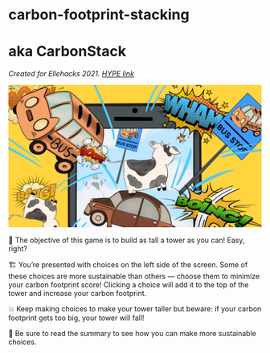 # carbon-footprint-stacking
# aka CarbonStack

_Created for Ellehacks 2021. [HYPE link](https://ellehacks.hypeinnovation.com/servlet/hype/IMT?documentTableId=9007205813284879242&userAction=Browse&templateName=&documentId=5250193d5b7cc07f148122880659323c)_

![Banner](/mygame/sprites/ellehacks/banner.jpg)

🗼 The objective of this game is to build as tall a tower as you can! Easy, right?

🏗 You’re presented with choices on the left side of the screen. Some of these choices are more sustainable than others — choose them to minimize your carbon footprint score! Clicking a choice will add it to the top of the tower and increase your carbon footprint.

💥 Keep making choices to make your tower taller but beware: if your carbon footprint gets too big, your tower will fall!

🌱 Be sure to read the summary to see how you can make more sustainable choices.
